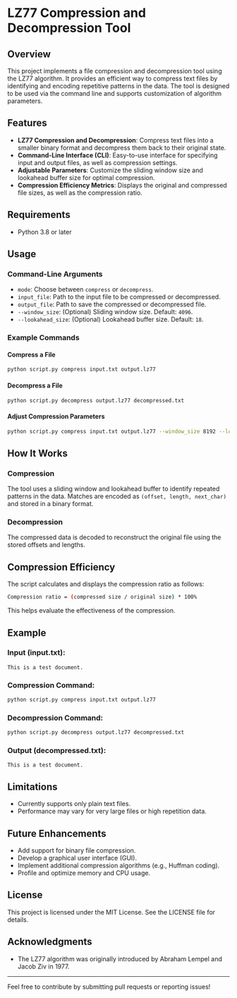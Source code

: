 # LZ77 Compression and Decompression Tool

## Overview

This project implements a file compression and decompression tool using the LZ77 algorithm. It provides an efficient way to compress text files by identifying and encoding repetitive patterns in the data. The tool is designed to be used via the command line and supports customization of algorithm parameters.

## Features

- **LZ77 Compression and Decompression**: Compress text files into a smaller binary format and decompress them back to their original state.
- **Command-Line Interface (CLI)**: Easy-to-use interface for specifying input and output files, as well as compression settings.
- **Adjustable Parameters**: Customize the sliding window size and lookahead buffer size for optimal compression.
- **Compression Efficiency Metrics**: Displays the original and compressed file sizes, as well as the compression ratio.

## Requirements

- Python 3.8 or later

## Usage

### Command-Line Arguments

- `mode`: Choose between `compress` or `decompress`.
- `input_file`: Path to the input file to be compressed or decompressed.
- `output_file`: Path to save the compressed or decompressed file.
- `--window_size`: (Optional) Sliding window size. Default: `4096`.
- `--lookahead_size`: (Optional) Lookahead buffer size. Default: `18`.

### Example Commands

#### Compress a File

```bash
python script.py compress input.txt output.lz77
```

#### Decompress a File

```bash
python script.py decompress output.lz77 decompressed.txt
```

#### Adjust Compression Parameters

```bash
python script.py compress input.txt output.lz77 --window_size 8192 --lookahead_size 32
```

## How It Works

### Compression

The tool uses a sliding window and lookahead buffer to identify repeated patterns in the data. Matches are encoded as `(offset, length, next_char)` and stored in a binary format.

### Decompression

The compressed data is decoded to reconstruct the original file using the stored offsets and lengths.

## Compression Efficiency

The script calculates and displays the compression ratio as follows:

```bash
Compression ratio = (compressed size / original size) * 100%
```

This helps evaluate the effectiveness of the compression.

## Example

### Input (input.txt):

```
This is a test document.
```

### Compression Command:

```bash
python script.py compress input.txt output.lz77
```

### Decompression Command:

```bash
python script.py decompress output.lz77 decompressed.txt
```

### Output (decompressed.txt):

```
This is a test document.
```

## Limitations

- Currently supports only plain text files.
- Performance may vary for very large files or high repetition data.

## Future Enhancements

- Add support for binary file compression.
- Develop a graphical user interface (GUI).
- Implement additional compression algorithms (e.g., Huffman coding).
- Profile and optimize memory and CPU usage.

## License

This project is licensed under the MIT License. See the LICENSE file for details.

## Acknowledgments

- The LZ77 algorithm was originally introduced by Abraham Lempel and Jacob Ziv in 1977.

---

Feel free to contribute by submitting pull requests or reporting issues!
